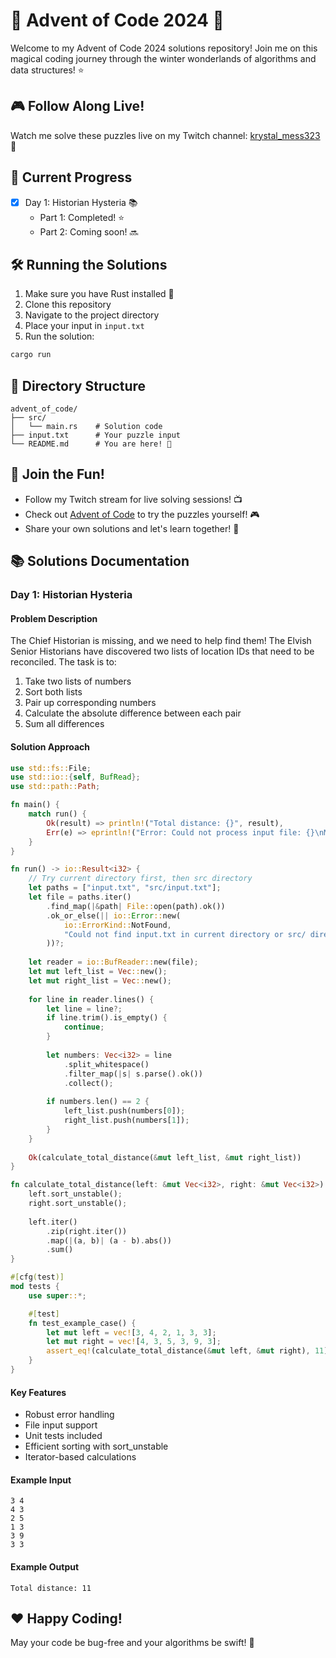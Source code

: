 # 🎄 Advent of Code 2024 🎄

Welcome to my Advent of Code 2024 solutions repository! Join me on this magical coding journey through the winter wonderlands of algorithms and data structures! ⭐️

## 🎮 Follow Along Live!

Watch me solve these puzzles live on my Twitch channel:
[krystal_mess323](https://www.twitch.tv/krystal_mess323) 🎥

## 🎯 Current Progress

- [x] Day 1: Historian Hysteria 📚
  - Part 1: Completed! ⭐️
  - Part 2: Coming soon! 🔜

## 🛠️ Running the Solutions

1. Make sure you have Rust installed 🦀
2. Clone this repository
3. Navigate to the project directory
4. Place your input in `input.txt`
5. Run the solution:
```bash
cargo run
```

## 🎁 Directory Structure

```
advent_of_code/
├── src/
│   └── main.rs    # Solution code
├── input.txt      # Your puzzle input
└── README.md      # You are here! 👋
```

## 🌟 Join the Fun!

- Follow my Twitch stream for live solving sessions! 📺
- Check out [Advent of Code](https://adventofcode.com/2024) to try the puzzles yourself! 🎮
- Share your own solutions and let's learn together! 🤝

## 📚 Solutions Documentation

### Day 1: Historian Hysteria

#### Problem Description
The Chief Historian is missing, and we need to help find them! The Elvish Senior Historians have discovered two lists of location IDs that need to be reconciled. The task is to:
1. Take two lists of numbers
2. Sort both lists
3. Pair up corresponding numbers
4. Calculate the absolute difference between each pair
5. Sum all differences

#### Solution Approach
```rust
use std::fs::File;
use std::io::{self, BufRead};
use std::path::Path;

fn main() {
    match run() {
        Ok(result) => println!("Total distance: {}", result),
        Err(e) => eprintln!("Error: Could not process input file: {}\nMake sure you're running from the project root and input.txt exists.", e),
    }
}

fn run() -> io::Result<i32> {
    // Try current directory first, then src directory
    let paths = ["input.txt", "src/input.txt"];
    let file = paths.iter()
        .find_map(|&path| File::open(path).ok())
        .ok_or_else(|| io::Error::new(
            io::ErrorKind::NotFound,
            "Could not find input.txt in current directory or src/ directory"
        ))?;
    
    let reader = io::BufReader::new(file);
    let mut left_list = Vec::new();
    let mut right_list = Vec::new();
    
    for line in reader.lines() {
        let line = line?;
        if line.trim().is_empty() {
            continue;
        }
        
        let numbers: Vec<i32> = line
            .split_whitespace()
            .filter_map(|s| s.parse().ok())
            .collect();
            
        if numbers.len() == 2 {
            left_list.push(numbers[0]);
            right_list.push(numbers[1]);
        }
    }
    
    Ok(calculate_total_distance(&mut left_list, &mut right_list))
}

fn calculate_total_distance(left: &mut Vec<i32>, right: &mut Vec<i32>) -> i32 {
    left.sort_unstable();
    right.sort_unstable();
    
    left.iter()
        .zip(right.iter())
        .map(|(a, b)| (a - b).abs())
        .sum()
}

#[cfg(test)]
mod tests {
    use super::*;

    #[test]
    fn test_example_case() {
        let mut left = vec![3, 4, 2, 1, 3, 3];
        let mut right = vec![4, 3, 5, 3, 9, 3];
        assert_eq!(calculate_total_distance(&mut left, &mut right), 11);
    }
}
```

#### Key Features
- Robust error handling
- File input support
- Unit tests included
- Efficient sorting with sort_unstable
- Iterator-based calculations

#### Example Input
```
3 4
4 3
2 5
1 3
3 9
3 3
```

#### Example Output
```
Total distance: 11
```

## ❤️ Happy Coding!

May your code be bug-free and your algorithms be swift! 🚀
